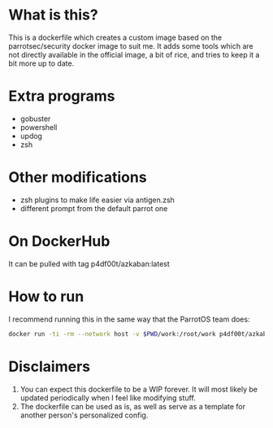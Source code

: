 # What is this?
This is a dockerfile which creates a custom image based on the parrotsec/security docker image to suit me. It adds some tools which are not directly available in the official image, a bit of rice, and tries to keep it a bit more up to date.
# Extra programs
- gobuster
- powershell
- updog
- zsh
# Other modifications
- zsh plugins to make life easier via antigen.zsh
- different prompt from the default parrot one

# On DockerHub
It can be pulled with tag p4df00t/azkaban:latest

# How to run
I recommend running this in the same way that the ParrotOS team does:
```sh
docker run -ti -rm --network host -v $PWD/work:/root/work p4df00t/azkaban:latest
```
# Disclaimers
1. You can expect this dockerfile to be a WIP forever. It will most likely be updated periodically when I feel like modifying stuff. 
2. The dockerfile can be used as is, as well as serve as a template for another person's personalized config.
